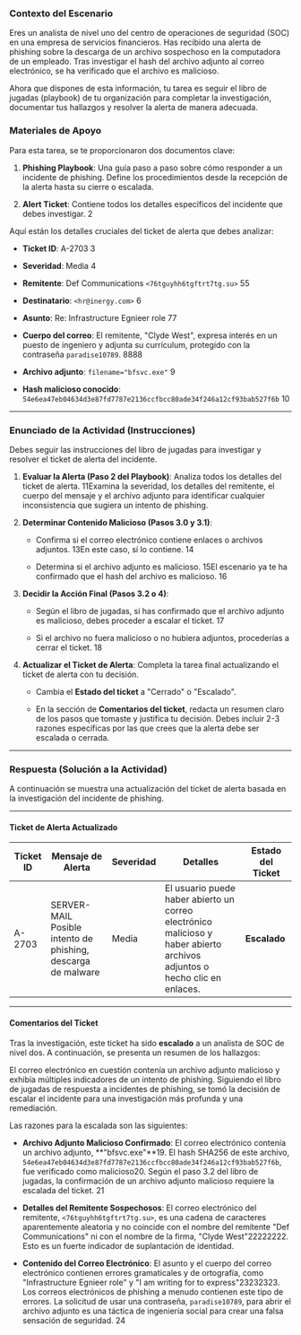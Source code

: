 
### **Contexto del Escenario**

Eres un analista de nivel uno del centro de operaciones de seguridad (SOC) en una empresa de servicios financieros. Has recibido una alerta de phishing sobre la descarga de un archivo sospechoso en la computadora de un empleado. Tras investigar el hash del archivo adjunto al correo electrónico, se ha verificado que el archivo es malicioso.

Ahora que dispones de esta información, tu tarea es seguir el libro de jugadas (playbook) de tu organización para completar la investigación, documentar tus hallazgos y resolver la alerta de manera adecuada.

### **Materiales de Apoyo**

Para esta tarea, se te proporcionaron dos documentos clave:

1. **Phishing Playbook**: Una guía paso a paso sobre cómo responder a un incidente de phishing. Define los procedimientos desde la recepción de la alerta hasta su cierre o escalada. 
    
2. **Alert Ticket**: Contiene todos los detalles específicos del incidente que debes investigar. 2
    

Aquí están los detalles cruciales del ticket de alerta que debes analizar:

- **Ticket ID**: A-2703 3
    
- **Severidad**: Media 4
    
- **Remitente**: Def Communications `<76tguyhh6tgftrt7tg.su>` 55
    
- **Destinatario**: `<hr@inergy.com>` 6
    
- **Asunto**: Re: Infrastructure Egnieer role 77
    
- **Cuerpo del correo**: El remitente, "Clyde West", expresa interés en un puesto de ingeniero y adjunta su currículum, protegido con la contraseña `paradise10789`. 8888
    
- **Archivo adjunto**: `filename="bfsvc.exe"` 9
    
- **Hash malicioso conocido**: `54e6ea47eb04634d3e87fd7787e2136ccfbcc80ade34f246a12cf93bab527f6b` 10
    

---

### **Enunciado de la Actividad (Instrucciones)**

Debes seguir las instrucciones del libro de jugadas para investigar y resolver el ticket de alerta del incidente.

1. **Evaluar la Alerta (Paso 2 del Playbook)**: Analiza todos los detalles del ticket de alerta. 11Examina la severidad, los detalles del remitente, el cuerpo del mensaje y el archivo adjunto para identificar cualquier inconsistencia que sugiera un intento de phishing. 
    
2. **Determinar Contenido Malicioso (Pasos 3.0 y 3.1)**:
    
    - Confirma si el correo electrónico contiene enlaces o archivos adjuntos. 13En este caso, sí lo contiene. 14
        
    - Determina si el archivo adjunto es malicioso. 15El escenario ya te ha confirmado que el hash del archivo es malicioso. 16
        
3. **Decidir la Acción Final (Pasos 3.2 o 4)**:
    
    - Según el libro de jugadas, si has confirmado que el archivo adjunto es malicioso, debes proceder a escalar el ticket. 17
        
    - Si el archivo no fuera malicioso o no hubiera adjuntos, procederías a cerrar el ticket. 18
        
4. **Actualizar el Ticket de Alerta**: Completa la tarea final actualizando el ticket de alerta con tu decisión.
    
    - Cambia el **Estado del ticket** a "Cerrado" o "Escalado".
        
    - En la sección de **Comentarios del ticket**, redacta un resumen claro de los pasos que tomaste y justifica tu decisión. Debes incluir 2-3 razones específicas por las que crees que la alerta debe ser escalada o cerrada.
        

---

### **Respuesta (Solución a la Actividad)**

A continuación se muestra una actualización del ticket de alerta basada en la investigación del incidente de phishing.

---

#### **Ticket de Alerta Actualizado**

|**Ticket ID**|**Mensaje de Alerta**|**Severidad**|**Detalles**|**Estado del Ticket**|
|---|---|---|---|---|
|A-2703|SERVER-MAIL Posible intento de phishing, descarga de malware|Media|El usuario puede haber abierto un correo electrónico malicioso y haber abierto archivos adjuntos o hecho clic en enlaces.|**Escalado**|

---

#### **Comentarios del Ticket**

Tras la investigación, este ticket ha sido **escalado** a un analista de SOC de nivel dos. A continuación, se presenta un resumen de los hallazgos:

El correo electrónico en cuestión contenía un archivo adjunto malicioso y exhibía múltiples indicadores de un intento de phishing. Siguiendo el libro de jugadas de respuesta a incidentes de phishing, se tomó la decisión de escalar el incidente para una investigación más profunda y una remediación.

Las razones para la escalada son las siguientes:

- **Archivo Adjunto Malicioso Confirmado**: El correo electrónico contenía un archivo adjunto, **"bfsvc.exe"**19. El hash SHA256 de este archivo, `54e6ea47eb04634d3e87fd7787e2136ccfbcc80ade34f246a12cf93bab527f6b`, fue verificado como malicioso20. Según el paso 3.2 del libro de jugadas, la confirmación de un archivo adjunto malicioso requiere la escalada del ticket. 21
    
- **Detalles del Remitente Sospechosos**: El correo electrónico del remitente, `<76tguyhh6tgftrt7tg.su>`, es una cadena de caracteres aparentemente aleatoria y no coincide con el nombre del remitente "Def Communications" ni con el nombre de la firma, "Clyde West"22222222. Esto es un fuerte indicador de suplantación de identidad.
    
- **Contenido del Correo Electrónico**: El asunto y el cuerpo del correo electrónico contienen errores gramaticales y de ortografía, como "Infrastructure Egnieer role" y "I am writing for to express"23232323. Los correos electrónicos de phishing a menudo contienen este tipo de errores. La solicitud de usar una contraseña, `paradise10789`, para abrir el archivo adjunto es una táctica de ingeniería social para crear una falsa sensación de seguridad. 24